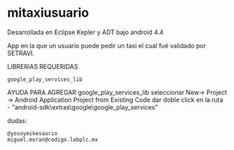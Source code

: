 mitaxiusuario
=============

Desarrollada en Eclipse Kepler y ADT bajo android 4.4

App en la que un usuario puede pedir un taxi el cual fué validado por SETRAVI.


LIBRERIAS REQUERIDAS

    google_play_services_lib
    

AYUDA PARA AGREGAR google_play_services_lib
    seleccionar New-> Project -> Android Application Project from Existing Code
    dar doble click en la ruta - "android-sdk\extras\google\google_play_services"


dudas:

    @yosoymikesaurio
    miguel.moran@codigo.labplc.mx
